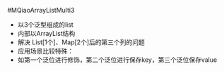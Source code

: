 #MQiaoArrayListMulti3
* 以3个泛型组成的list
* 内部以ArrayList结构
* 解决 List[1个]、Map[2个]后的第三个列的问题
* 应用场景比较特殊：
* 如第一个泛位进行修饰，第二个泛位进行保存key，第三个泛位保存value